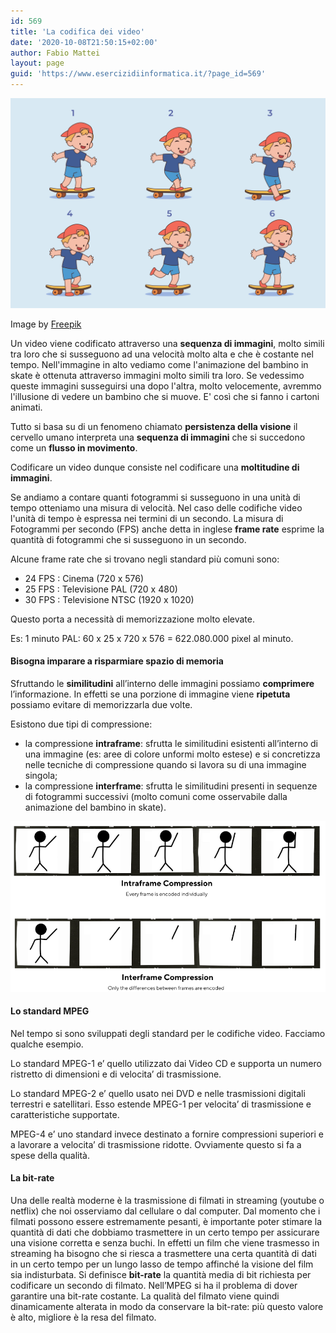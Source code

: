 ```yaml
---
id: 569
title: 'La codifica dei video'
date: '2020-10-08T21:50:15+02:00'
author: Fabio Mattei
layout: page
guid: 'https://www.esercizidiinformatica.it/?page_id=569'
---
```


![Sequenza Bambino in skate](/images/codifica/sequenzabimbo.jpg)

Image by <a href="https://www.freepik.com/free-vector/hand-drawn-animation-frames-element-collection_33591459.htm#query=animation%20sequence&position=5&from_view=keyword&track=ais_hybrid&uuid=41e4d610-e232-46ba-8a71-5ebcd6582239">Freepik</a>

Un video viene codificato attraverso una **sequenza di immagini**, molto simili tra loro che si susseguono ad una velocità 
molto alta e che è costante nel tempo.
Nell'immagine in alto vediamo come l'animazione del bambino in skate è ottenuta attraverso immagini molto simili tra loro. 
Se vedessimo queste immagini susseguirsi una dopo l'altra, molto velocemente, avremmo l'illusione di vedere un bambino che si muove.
E' così che si fanno i cartoni animati.
 
Tutto si basa su di un fenomeno chiamato **persistenza della visione** il cervello umano interpreta una **sequenza di immagini** 
che si succedono come un **flusso in movimento**.

Codificare un video dunque consiste nel codificare una **moltitudine di immagini**.

Se andiamo a contare quanti fotogrammi si susseguono in una unità di tempo otteniamo una misura di velocità.
Nel caso delle codifiche video l'unità di tempo è espressa nei termini di un secondo.
La misura di Fotogrammi per secondo (FPS) anche detta in inglese **frame rate** esprime la quantità di fotogrammi che
si susseguono in un secondo.

Alcune frame rate che si trovano negli standard più comuni sono:

- 24 FPS : Cinema (720 x 576)
- 25 FPS : Televisione PAL (720 x 480)
- 30 FPS : Televisione NTSC (1920 x 1020)

Questo porta a necessità di memorizzazione molto elevate.

Es: 1 minuto PAL: 60 x 25 x 720 x 576 = 622.080.000 pixel al minuto.

#### Bisogna imparare a risparmiare spazio di memoria

Sfruttando le **similitudini** all’interno delle immagini possiamo **comprimere** l’informazione. 
In effetti se una porzione di immagine viene **ripetuta** possiamo evitare di memorizzarla due volte.

Esistono due tipi di compressione:

- la compressione **intraframe**: sfrutta le similitudini esistenti all’interno di una immagine (es: aree di colore unformi molto estese) e si concretizza nelle tecniche di compressione quando si lavora su di una immagine singola;
- la compressione **interframe**: sfrutta le similitudini presenti in sequenze di fotogrammi successivi (molto comuni come osservabile dalla animazione del bambino in skate).

![Intraframe](/images/codifica/intraframe.png)

#### Lo standard MPEG

Nel tempo si sono sviluppati degli standard per le codifiche video. Facciamo qualche esempio.

Lo standard MPEG-1 e’ quello utilizzato dai Video CD e supporta un numero ristretto di dimensioni e di velocita’ di trasmissione.

Lo standard MPEG-2 e’ quello usato nei DVD e nelle trasmissioni digitali terrestri e satellitari. Esso estende MPEG-1 per velocita’ di trasmissione e caratteristiche supportate.

MPEG-4 e’ uno standard invece destinato a fornire compressioni superiori e a lavorare a velocita’ di trasmissione ridotte. Ovviamente questo si fa a spese della qualità.

#### La bit-rate

Una delle realtà moderne è la trasmissione di filmati in streaming (youtube o netflix) che noi osserviamo dal cellulare o dal computer.
Dal momento che i filmati possono essere estremamente pesanti, è importante poter stimare la quantità di dati che 
dobbiamo trasmettere in un certo tempo per assicurare una visione corretta e senza buchi.
In effetti un film che viene trasmesso in streaming ha bisogno che si riesca a trasmettere una certa quantità di dati 
in un certo tempo per un lungo lasso de tempo affinché la visione del film sia indisturbata.
Si definisce **bit-rate** la quantità media di bit richiesta per codificare un secondo di filmato. 
Nell’MPEG si ha il problema di dover garantire una bit-rate costante. 
La qualità del filmato viene quindi dinamicamente alterata in modo da conservare la bit-rate: più questo valore è alto, 
migliore è la resa del filmato.

